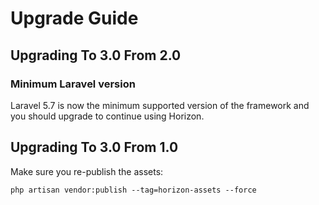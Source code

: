 # Upgrade Guide

## Upgrading To 3.0 From 2.0

### Minimum Laravel version

Laravel 5.7 is now the minimum supported version of the framework and you should upgrade to continue using Horizon.

## Upgrading To 3.0 From 1.0

Make sure you re-publish the assets:

```
php artisan vendor:publish --tag=horizon-assets --force
```
